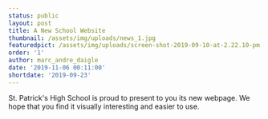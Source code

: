 ```yaml
---
status: public
layout: post
title: A New School Website
thumbnail: /assets/img/uploads/news_1.jpg
featuredpict: /assets/img/uploads/screen-shot-2019-09-10-at-2.22.10-pm.png
order: '1'
author: marc_andre_daigle
date: '2019-11-06 00:11:00'
shortdate: '2019-09-23'
---
```

St. Patrick's High School is proud to present to you its new webpage. We hope that you find it visually interesting and easier to use.
